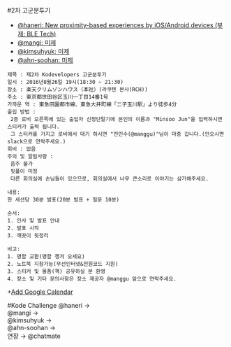 #2차 고군분투기
+ [@haneri: New proximity-based experiences by iOS/Android devices (부제: BLE Tech)](https://www.facebook.com/groups/1726012127643525/)
+ [@mangi: 미제](https://www.facebook.com/groups/1726012127643525/) 
+ [@kimsuhyuk: 미제](https://www.facebook.com/groups/1726012127643525/)
+ [@ahn-soohan: 미제](https://www.facebook.com/groups/1726012127643525/)

```
제목 : 제2차 Kodevelopers 고군분투기
일시 : 2016년8월26일 19시(18:30 ~ 21:30)
장소 : 楽天クリムゾンハウス（本社）(라쿠텐 본사(RCH))
주소 : 東京都世田谷区玉川一丁目14番1号
가까운 역 : 東急田園都市線、東急大井町線「二子玉川駅」より徒歩4分
출입 방법 : 
 2층 로비 오른쪽에 있는 출입자 신청단말기에 본인의 이름과 "Minsoo Jun"을 입력하시면 스티커가 출력 됩니다.
 그 스티커를 가지고 로비에서 대기 하시면 "전민수(@manggu)"님이 마중 갑니다.(안오시면 slack으로 연락주세요.)
회비 : 없음
주의 및 알림사항 : 
 음주 불가
 뒷풀이 미정
 다른 회의실에 손님들이 있으므로, 회의실에서 너무 큰소리로 이야기는 삼가해주세요.
 
내용:
한 세션당 30분 발표(20분 발표 + 질문 10분)

순서:
1. 인사 및 발표 안내
2. 발표 시작
3. 깨끗이 뒷정리

비고:
1. 명함 교환(명함 챙겨 오세요)
2. 노트북 지참가능(무선인터넷&전원코드 지원)
3. 스티커 및 물품(책) 공유하실 분 환영
4. 장소 및 기타 문의사항은 장소 제공자 @manggu 앞으로 연락주세요.
```

+[Add Google Calendar](https://calendar.google.com/calendar/render?action=TEMPLATE&text=제2차+고군분투기(Kodevelopers)&dates=20160826T093000Z/20160826T123000Z&details=https://github.com/kodevops/struggle/tree/master/list/2&location=東京都世田谷区玉川一丁目14番1号&sprop=name:kodevelopers)


#Kode Challenge
@haneri → </br>
@mangi → </br>
@kimsuhyuk → </br>
@ahn-soohan → </br>
연장 → @chatmate</br>
